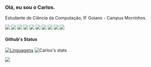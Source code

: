   
### Olá, eu sou o Carlos.
Estudante de Ciência da Computação, IF Goiano - Campus Morrinhos.

<img src="https://img.shields.io/badge/HTML5-E34F26?style=for-the-badge&logo=html5&logoColor=white">  <img src="https://img.shields.io/badge/CSS3-1572B6?style=for-the-badge&logo=css3&logoColor=white"> <img src="https://img.shields.io/badge/JavaScript-F7DF1E?style=for-the-badge&logo=javascript&logoColor=black"> <img src="https://img.shields.io/badge/React-20232A?style=for-the-badge&logo=react&logoColor=61DAFB"> <img src="https://img.shields.io/badge/TypeScript-007ACC?style=for-the-badge&logo=typescript&logoColor=white"> <img src="https://img.shields.io/badge/Python-14354C?style=for-the-badge&logo=python&logoColor=white"> <img src="https://img.shields.io/badge/Java-EB2C2C?style=for-the-badge&logo=java&logoColor=black">  <img src="https://img.shields.io/badge/Figma-F24E1E?style=for-the-badge&logo=figma&logoColor=white"> <img src="https://img.shields.io/badge/Flutter-5EC8F8?style=for-the-badge&logo=flutter&logoColor=white"> <img src="https://img.shields.io/badge/Git-F05032?style=for-the-badge&logo=git&logoColor=white"> 

#### Github's Status

[![Linguagens](https://github-readme-stats.vercel.app/api/top-langs/?username=CarlosERM&layout=compact)](https://github.com/CarlosERM/github-readme-stats)
![Carlos's stats](https://github-readme-stats.vercel.app/api?username=CarlosERM&theme=dracula&show_icons=true)

 <a href="https://www.linkedin.com/in/carloserm/"><img src="https://img.shields.io/badge/LinkedIn-0077B5?style=for-the-badge&logo=linkedin&logoColor=white"></a> 
